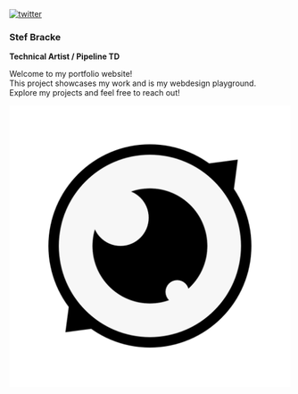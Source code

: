 <a href="[https://twitter.com/stef_bracke](https://x.com/stef_bracke)">
  <img src="https://img.shields.io/twitter/follow/stef_bracke?style=social" alt="twitter" style="height: 20px;">
</a>

### Stef Bracke
**Technical Artist / Pipeline TD**

Welcome to my portfolio website!<br>
This project showcases my work and is my webdesign playground.<br>
Explore my projects and feel free to reach out!<br>

<p align="center">
    <img src="resources/img/logo_transparent.png" alt="Stef Bracke Brand Logo">
</p>
